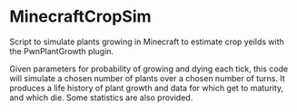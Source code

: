 # MinecraftCropSim
Script to simulate plants growing in Minecraft to estimate crop yeilds with the PwnPlantGrowth plugin.

Given parameters for probability of growing and dying each tick, this code will simulate a chosen number of plants over a chosen number of turns. It produces a life history of plant growth and data for which get to maturity, and which die. Some statistics are also provided.